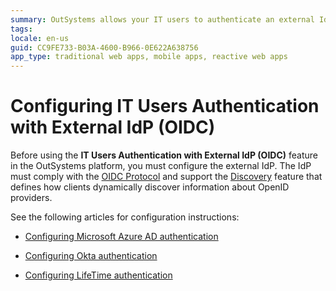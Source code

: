 ```yaml
---
summary: OutSystems allows your IT users to authenticate an external IdP via OpenID Connect.
tags:
locale: en-us
guid: CC9FE733-B03A-4600-B966-0E622A638756
app_type: traditional web apps, mobile apps, reactive web apps
---
```


# Configuring IT Users Authentication with External IdP (OIDC)

Before using the **IT Users Authentication with External IdP (OIDC)** feature in the OutSystems platform, you must configure the external IdP. The IdP must comply with the [OIDC Protocol](https://openid.net/connect/) and support the [Discovery](https://openid.net/specs/openid-connect-discovery-1_0.html#IssuerDiscovery) feature that defines how clients dynamically discover information about OpenID providers.

See the following articles for configuration instructions:

* [Configuring Microsoft Azure AD authentication](external-idp-azure.md)

* [Configuring Okta authentication](external-idp-okta.md)

* [Configuring LifeTime authentication](external-idp-lifetime.md)
